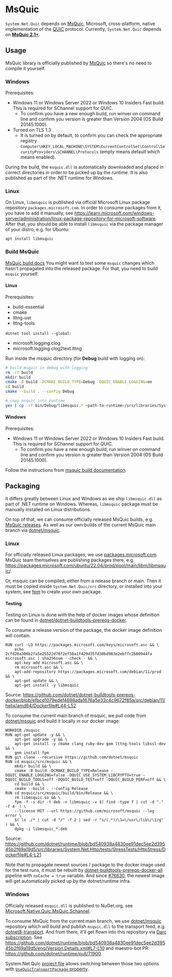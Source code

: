 # MsQuic

`System.Net.Quic` depends on [MsQuic](https://github.com/microsoft/msquic), Microsoft, cross-platform, native implementation of the [QUIC](https://datatracker.ietf.org/wg/quic/about/) protocol.
Currently, `System.Net.Quic` depends on [**MsQuic 2.1+**](https://github.com/microsoft/msquic/tree/release/2.1).

## Usage

MsQuic library is officially published by [MsQuic](https://github.com/microsoft/msquic) so there's no need to compile it yourself.

### Windows
Prerequisites:
- Windows 11 or Windows Server 2022 or Windows 10 Insiders Fast build. This is required for SChannel support for QUIC.
  - To confirm you have a new enough build, run winver on command line and confirm you version is greater than Version 2004 (OS Build 20145.1000).
- Turned on TLS 1.3
  - It is turned on by default, to confirm you can check the appropriate registry `Computer\HKEY_LOCAL_MACHINE\SYSTEM\CurrentControlSet\Control\SecurityProviders\SCHANNEL\Protocols` (empty means default which means enabled).

During the build, the `msquic.dll` is automatically downloaded and placed in correct directories in order to be picked up by the runtime. It is also published as part of the .NET runtime for Windows.

### Linux

On Linux, `libmsquic` is published via official Microsoft Linux package repository `packages.microsoft.com`. In order to consume packages from it, you have to add it manually, see https://learn.microsoft.com/windows-server/administration/linux-package-repository-for-microsoft-software. After that, you should be able to install `libmsquic` via the package manager of your distro, e.g. for Ubuntu:
```
apt install libmsquic
```

### Build MsQuic

[MsQuic build docs](https://github.com/microsoft/msquic/blob/main/docs/BUILD.md)
You might want to test some `msquic` changes which hasn't propagated into the released package. For that, you need to build `msquic` yourself.

#### Linux
Prerequisites:
- build-essential
- cmake
- lttng-ust
- lttng-tools

`dotnet tool install --global`:
- microsoft.logging.clog
- microsoft.logging.clog2text.lttng

Run inside the msquic directory (for **Debug** build with logging on):
```bash
# build msquic in debug with logging
rm -rf build
mkdir build
cmake -B build -DCMAKE_BUILD_TYPE=Debug -DQUIC_ENABLE_LOGGING=on
cd build
cmake --build . --config Debug

# copy msquic into runtime
yes | cp -rf bin/Debug/libmsquic.* <path-to-runtime>/src/libraries/System.Net.Quic/src/
```

#### Windows
Prerequisites:
- Windows 11 or Windows Server 2022 or Windows 10 Insiders Fast build. This is required for SChannel support for QUIC.
  - To confirm you have a new enough build, run winver on command line and confirm you version is greater than Version 2004 (OS Build 20145.1000).

Follow the instructions from [msquic build documentation](https://github.com/microsoft/msquic/blob/main/docs/BUILD.md).

## Packaging

It differs greatly between Linux and Windows as we ship `libmsquic.dll` as part of .NET runtime on Windows. Whereas, `libmsquic` package must be manually installed on Linux distributions.

On top of that, we can consume officially released MsQuic builds, e.g. [MsQuic releases](https://github.com/microsoft/msquic/releases). As well as our own builds of the current MsQuic main branch via [dotnet/msquic](https://github.com/dotnet/msquic).

### Linux

For officially released Linux packages, we use [packages.microsoft.com](https://packages.microsoft.com/). MsQuic team themselves are publishing packages there, e.g. https://packages.microsoft.com/ubuntu/22.04/prod/pool/main/libm/libmsquic/.

Or, msquic can be compiled, either from a release branch or main. Then it must be copied inside `System.Net.Quic/src` directory, or installed into your system, see [fpm](https://github.com/jordansissel/fpm) to create your own package.

#### Testing

Testing on Linux is done with the help of docker images whose definition can be found in [dotnet/dotnet-buildtools-prereqs-docker](https://github.com/dotnet/dotnet-buildtools-prereqs-docker).

To consume a release version of the package, the docker image definition will contain:
```docker
RUN curl -LO https://packages.microsoft.com/keys/microsoft.asc && \
    echo 2cfd20a306b2fa5e25522d78f2ef50a1f429d35fd30bd983e2ebffc2b80944fa microsoft.asc | sha256sum --check - && \
    apt-key add microsoft.asc && \
    rm microsoft.asc && \
    apt-add-repository https://packages.microsoft.com/debian/11/prod && \
    apt-get update && \
    apt-get install -y libmsquic
```
Source: https://github.com/dotnet/dotnet-buildtools-prereqs-docker/blob/efbcd1079edef4698ada1676a5e33c4c9672f85a/src/debian/11/helix/amd64/Dockerfile#L44-L52

To consume the current main branch of msquic, we pull code from [dotnet/msquic](https://github.com/dotnet/msquic) and build it locally in our docker image:
```docker
WORKDIR /msquic
RUN apt-get update -y && \
    apt-get upgrade -y && \
    apt-get install -y cmake clang ruby-dev gem lttng-tools libssl-dev && \
    gem install fpm
RUN git clone --recursive https://github.com/dotnet/msquic
RUN cd msquic/src/msquic && \
    mkdir build && \
    cmake -B build -DCMAKE_BUILD_TYPE=Release -DQUIC_ENABLE_LOGGING=false -DQUIC_USE_SYSTEM_LIBCRYPTO=true -DQUIC_BUILD_TOOLS=off -DQUIC_BUILD_TEST=off -DQUIC_BUILD_PERF=off && \
    cd build && \
    cmake --build . --config Release
RUN cd msquic/src/msquic/build/bin/Release && \
    rm libmsquic.so && \
    fpm -f -s dir -t deb -n libmsquic -v $( find -type f | cut -d "." -f 4- ) \
    --license MIT --url https://github.com/microsoft/msquic --log error \
    $( ls ./* | cut -d "/" -f 2 | sed -r "s/(.*)/\1=\/usr\/lib\/\1/g" ) && \
    dpkg -i libmsquic_*.deb
```

Source:
https://github.com/dotnet/runtime/blob/bd540938a4830ee91dec5ee2d39545b2f69a19d5/src/libraries/System.Net.Http/tests/StressTests/HttpStress/Dockerfile#L4-L21

Note that to propagate newest sources / package to the docker image used for the test runs, it must be rebuilt by [dotnet-buildtools-prereqs-docker-all](https://dev.azure.com/dnceng/internal/_build?definitionId=1183&_a=summary) pipeline with `noCache = true` variable. And since [#76630](https://github.com/dotnet/runtime/pull/76630), the newest image will get automatically picked up by the dotnet/runtime infra.

### Windows

Officially released `msquic.dll` is published to NuGet.org, see [Microsoft.Native.Quic.MsQuic.Schannel](https://www.nuget.org/packages/Microsoft.Native.Quic.MsQuic.Schannel).

To consume MsQuic from the current main branch, we use [dotnet/msquic](https://github.com/dotnet/msquic) repository which will build and publish `msquic.dll` to the transport feed, e.g. [dotnet8-transport](https://dev.azure.com/dnceng/public/_artifacts/feed/dotnet8-transport). And from there, it'll get flown into this repository via [Darc subscription](https://github.com/dotnet/arcade/blob/main/Documentation/Darc.md). See https://github.com/dotnet/runtime/blob/bd540938a4830ee91dec5ee2d39545b2f69a19d5/eng/Version.Details.xml#L7-L10 and maestro-bot PR: https://github.com/dotnet/runtime/pull/71900.


System.Net.Quic [project file](https://github.com/dotnet/runtime/blob/0304f1f5157a8280fa093bdfc7cfb8d9f62e016f/src/libraries/System.Net.Quic/src/System.Net.Quic.csproj) allows switching between those two options with [`UseQuicTransportPackage` property](https://github.com/dotnet/runtime/blob/0304f1f5157a8280fa093bdfc7cfb8d9f62e016f/src/libraries/System.Net.Quic/src/System.Net.Quic.csproj#L15).
